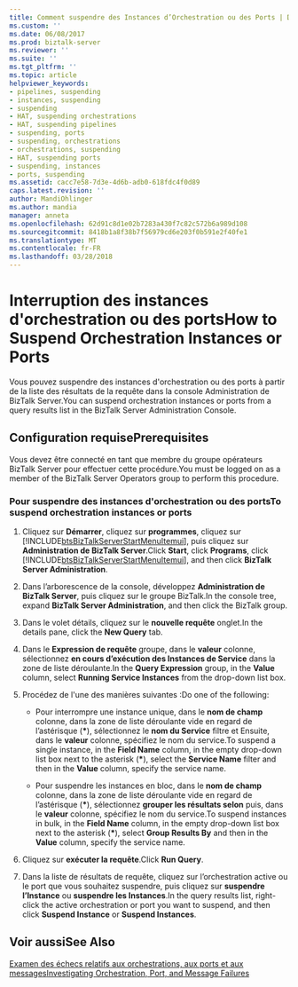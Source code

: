 ```yaml
---
title: Comment suspendre des Instances d’Orchestration ou des Ports | Documents Microsoft
ms.custom: ''
ms.date: 06/08/2017
ms.prod: biztalk-server
ms.reviewer: ''
ms.suite: ''
ms.tgt_pltfrm: ''
ms.topic: article
helpviewer_keywords:
- pipelines, suspending
- instances, suspending
- suspending
- HAT, suspending orchestrations
- HAT, suspending pipelines
- suspending, ports
- suspending, orchestrations
- orchestrations, suspending
- HAT, suspending ports
- suspending, instances
- ports, suspending
ms.assetid: cacc7e58-7d3e-4d6b-adb0-618fdc4f0d89
caps.latest.revision: ''
author: MandiOhlinger
ms.author: mandia
manager: anneta
ms.openlocfilehash: 62d91c8d1e02b7283a430f7c82c572b6a989d108
ms.sourcegitcommit: 8418b1a8f38b7f56979cd6e203f0b591e2f40fe1
ms.translationtype: MT
ms.contentlocale: fr-FR
ms.lasthandoff: 03/28/2018
---
```

# <a name="how-to-suspend-orchestration-instances-or-ports"></a><span data-ttu-id="79102-102">Interruption des instances d'orchestration ou des ports</span><span class="sxs-lookup"><span data-stu-id="79102-102">How to Suspend Orchestration Instances or Ports</span></span>
<span data-ttu-id="79102-103">Vous pouvez suspendre des instances d'orchestration ou des ports à partir de la liste des résultats de la requête dans la console Administration de BizTalk Server.</span><span class="sxs-lookup"><span data-stu-id="79102-103">You can suspend orchestration instances or ports from a query results list in the BizTalk Server Administration Console.</span></span>  
  
## <a name="prerequisites"></a><span data-ttu-id="79102-104">Configuration requise</span><span class="sxs-lookup"><span data-stu-id="79102-104">Prerequisites</span></span>  
 <span data-ttu-id="79102-105">Vous devez être connecté en tant que membre du groupe opérateurs BizTalk Server pour effectuer cette procédure.</span><span class="sxs-lookup"><span data-stu-id="79102-105">You must be logged on as a member of the BizTalk Server Operators group to perform this procedure.</span></span>  
  
### <a name="to-suspend-orchestration-instances-or-ports"></a><span data-ttu-id="79102-106">Pour suspendre des instances d'orchestration ou des ports</span><span class="sxs-lookup"><span data-stu-id="79102-106">To suspend orchestration instances or ports</span></span>  
  
1.  <span data-ttu-id="79102-107">Cliquez sur **Démarrer**, cliquez sur **programmes**, cliquez sur [!INCLUDE[btsBizTalkServerStartMenuItemui](../includes/btsbiztalkserverstartmenuitemui-md.md)], puis cliquez sur **Administration de BizTalk Server**.</span><span class="sxs-lookup"><span data-stu-id="79102-107">Click **Start**, click **Programs**, click [!INCLUDE[btsBizTalkServerStartMenuItemui](../includes/btsbiztalkserverstartmenuitemui-md.md)], and then click **BizTalk Server Administration**.</span></span>  
  
2.  <span data-ttu-id="79102-108">Dans l’arborescence de la console, développez **Administration de BizTalk Server**, puis cliquez sur le groupe BizTalk.</span><span class="sxs-lookup"><span data-stu-id="79102-108">In the console tree, expand **BizTalk Server Administration**, and then click the BizTalk group.</span></span>  
  
3.  <span data-ttu-id="79102-109">Dans le volet détails, cliquez sur le **nouvelle requête** onglet.</span><span class="sxs-lookup"><span data-stu-id="79102-109">In the details pane, click the **New Query** tab.</span></span>  
  
4.  <span data-ttu-id="79102-110">Dans le **Expression de requête** groupe, dans le **valeur** colonne, sélectionnez **en cours d’exécution des Instances de Service** dans la zone de liste déroulante.</span><span class="sxs-lookup"><span data-stu-id="79102-110">In the **Query Expression** group, in the **Value** column, select **Running Service Instances** from the drop-down list box.</span></span>  
  
5.  <span data-ttu-id="79102-111">Procédez de l'une des manières suivantes :</span><span class="sxs-lookup"><span data-stu-id="79102-111">Do one of the following:</span></span>  
  
    -   <span data-ttu-id="79102-112">Pour interrompre une instance unique, dans le **nom de champ** colonne, dans la zone de liste déroulante vide en regard de l’astérisque (**\***), sélectionnez le **nom du Service** filtre et Ensuite, dans le **valeur** colonne, spécifiez le nom du service.</span><span class="sxs-lookup"><span data-stu-id="79102-112">To suspend a single instance, in the **Field Name** column, in the empty drop-down list box next to the asterisk (**\***), select the **Service Name** filter and then in the **Value** column, specify the service name.</span></span>  
  
    -   <span data-ttu-id="79102-113">Pour suspendre les instances en bloc, dans le **nom de champ** colonne, dans la zone de liste déroulante vide en regard de l’astérisque (**\***), sélectionnez **grouper les résultats selon** puis, dans le **valeur** colonne, spécifiez le nom du service.</span><span class="sxs-lookup"><span data-stu-id="79102-113">To suspend instances in bulk, in the **Field Name** column, in the empty drop-down list box next to the asterisk (**\***), select **Group Results By** and then in the **Value** column, specify the service name.</span></span>  
  
6.  <span data-ttu-id="79102-114">Cliquez sur **exécuter la requête**.</span><span class="sxs-lookup"><span data-stu-id="79102-114">Click **Run Query**.</span></span>  
  
7.  <span data-ttu-id="79102-115">Dans la liste de résultats de requête, cliquez sur l’orchestration active ou le port que vous souhaitez suspendre, puis cliquez sur **suspendre l’Instance** ou **suspendre les Instances**.</span><span class="sxs-lookup"><span data-stu-id="79102-115">In the query results list, right-click the active orchestration or port you want to suspend, and then click **Suspend Instance** or **Suspend Instances**.</span></span>  
  
## <a name="see-also"></a><span data-ttu-id="79102-116">Voir aussi</span><span class="sxs-lookup"><span data-stu-id="79102-116">See Also</span></span>  
 [<span data-ttu-id="79102-117">Examen des échecs relatifs aux orchestrations, aux ports et aux messages</span><span class="sxs-lookup"><span data-stu-id="79102-117">Investigating Orchestration, Port, and Message Failures</span></span>](../core/investigating-orchestration-port-and-message-failures.md)